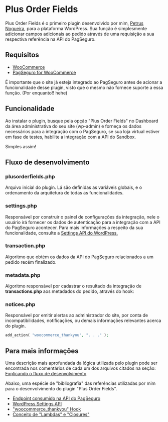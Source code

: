 # Plus Order Fields

Plus Order Fields é o primeiro plugin desenvolvido por mim, [Petrus Nogueira](https://github.com/SamuraiPetrus), para a plataforma WordPress. Sua função é simplesmente adicionar campos adicionais ao pedido através de uma requisição a sua respectiva referência na API do PagSeguro.

## Requisitos

* [WooCommerce](https://br.wordpress.org/plugins/woocommerce/)
* [PagSeguro for WooCommerce](https://br.wordpress.org/plugins/woocommerce-pagseguro/)

É importante que o site já esteja integrado ao PagSeguro antes de acionar a funcionalidade desse plugin, visto que o mesmo não fornece suporte a essa função. (Por enquanto!! hehe)

## Funcionalidade

Ao instalar o plugin, busque pela opção "Plus Order Fields" no Dashboard da área administrativa do seu site (wp-admin) e forneça os dados necessários para a integração com o PagSeguro, se sua loja virtual estiver em fase de testes, habilite a integração com a API do Sandbox.

Simples assim!

## Fluxo de desenvolvimento

### plusorderfields.php
Arquivo inicial do plugin. Lá são definidas as variáveis globais, e o ordenamento da arquitetura de todas as funcionalidades.

### settings.php
Responsável por construir o painel de configurações da integração, nele o usuário irá fornecer os dados de autenticação para a integração com a API do PagSeguro acontecer. Para mais informações a respeito da sua funcionalidade, consulte a [Settings API do WordPress.](https://developer.wordpress.org/plugins/settings/settings-api/)

### transaction.php
Algoritmo que obtém os dados da API do PagSeguro relacionados a um pedido recém finalizado.

### metadata.php
Algoritmo responsável por cadastrar o resultado da integração de **transactions.php** aos metadados do pedido, através do hook:

### notices.php
Responsável por emitir alertas ao administrador do site, por conta de incompatibilidades, notificações, ou demais informações relevantes acerca do plugin.

```php
add_action( "woocommerce_thankyou", ". . ." );
```


## Para mais informações

Uma descrição mais aprofundada da lógica utilizada pelo plugin pode ser encontrada nos comentários de cada um dos arquivos citados na seção: [Explicando o fluxo de desenvolvimento](https://github.com/SamuraiPetrus/plusorderfields/#fluxo-de-desenvolvimento)

Abaixo, uma espécie de "bibliografia" das referências utilizadas por mim para o desenvolvimento do plugin "Plus Order Fields".
* [Endpoint consumido na API do PagSeguro](https://dev.pagseguro.uol.com.br/reference/checkout-transparente#api-checkout-transparente-consulta-transacoes-por-data-ou-codigo-de-referencia)
* [WordPress Settings API](https://developer.wordpress.org/plugins/settings/settings-api/)
* ["woocommerce_thankyou" Hook](http://hookr.io/actions/woocommerce_thankyou/)
* [Conceito de "Lambdas" e "Closures"](https://culttt.com/2013/03/25/what-are-php-lambdas-and-closures/)
